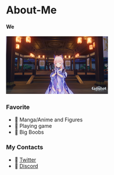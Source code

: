 # About-Me
#### We
<img hight="200" width="280" alt="GIF" align="midle" src="https://github.com/Odia2001/About-Me/blob/main/2021101192318.png?raw=true">


### Favorite
- 🔰 Manga/Anime and Figures
- 🔰 Playing game
- 🔰 Big Boobs




### My Contacts
- 🔰 [Twitter](https://twitter.com/neo_sonico)
- 🔰 [Discord](NeoSonico#4888)
